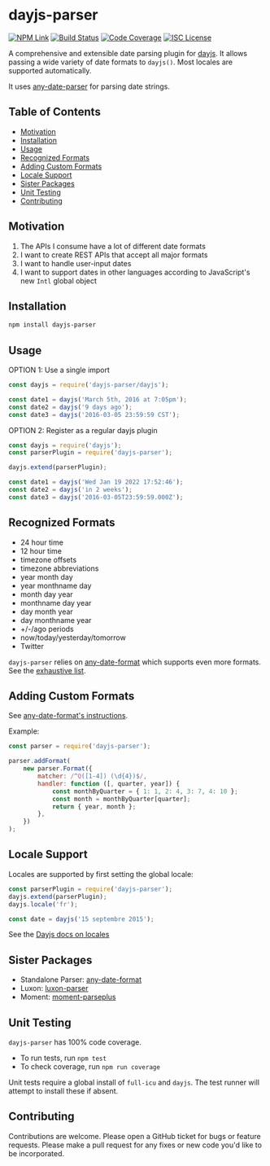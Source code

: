 # dayjs-parser

[![NPM Link](https://img.shields.io/npm/v/dayjs-parser?v=0.9.0)](https://npmjs.com/package/dayjs-parser)
[![Build Status](https://ci.appveyor.com/api/projects/status/github/kensnyder/dayjs-parser?branch=master&svg=true&v=0.9.0)](https://ci.appveyor.com/project/kensnyder/dayjs-parser/branch/master)
[![Code Coverage](https://codecov.io/gh/kensnyder/dayjs-parser/branch/master/graph/badge.svg?v=0.9.0)](https://codecov.io/gh/kensnyder/dayjs-parser)
[![ISC License](https://img.shields.io/npm/l/dayjs-parser.svg?v=0.9.0)](https://opensource.org/licenses/ISC)

A comprehensive and extensible date parsing plugin for
[dayjs](https://day.js.org). It allows passing a wide variety of date formats to
`dayjs()`. Most locales are supported automatically.

It uses [any-date-parser](https://npm.com/package/any-date-parser) for parsing
date strings.

## Table of Contents

- [Motivation](#motivation)
- [Installation](#installation)
- [Usage](#usage)
- [Recognized Formats](#recognized-formats)
- [Adding Custom Formats](#adding-custom-formats)
- [Locale Support](#locale-support)
- [Sister Packages](#sister-packages)
- [Unit Testing](#unit-testing)
- [Contributing](#contributing)

## Motivation

1. The APIs I consume have a lot of different date formats
1. I want to create REST APIs that accept all major formats
1. I want to handle user-input dates
1. I want to support dates in other languages according to JavaScript's new
   `Intl` global object

## Installation

```bash
npm install dayjs-parser
```

## Usage

OPTION 1: Use a single import

```js
const dayjs = require('dayjs-parser/dayjs');

const date1 = dayjs('March 5th, 2016 at 7:05pm');
const date2 = dayjs('9 days ago');
const date3 = dayjs('2016-03-05 23:59:59 CST');
```

OPTION 2: Register as a regular dayjs plugin

```js
const dayjs = require('dayjs');
const parserPlugin = require('dayjs-parser');

dayjs.extend(parserPlugin);

const date1 = dayjs('Wed Jan 19 2022 17:52:46');
const date2 = dayjs('in 2 weeks');
const date3 = dayjs('2016-03-05T23:59:59.000Z');
```

## Recognized Formats

- 24 hour time
- 12 hour time
- timezone offsets
- timezone abbreviations
- year month day
- year monthname day
- month day year
- monthname day year
- day month year
- day monthname year
- +/-/ago periods
- now/today/yesterday/tomorrow
- Twitter

`dayjs-parser` relies on
[any-date-format](https://www.npmjs.com/package/any-date-parser) which supports
even more formats. See the
[exhaustive list](https://www.npmjs.com/package/any-date-parser#exhaustive-list-of-date-formats).

## Adding Custom Formats

See
[any-date-format's instructions](https://www.npmjs.com/package/any-date-parser#adding-custom-formats).

Example:

```js
const parser = require('dayjs-parser');

parser.addFormat(
	new parser.Format({
		matcher: /^Q([1-4]) (\d{4})$/,
		handler: function ([, quarter, year]) {
			const monthByQuarter = { 1: 1, 2: 4, 3: 7, 4: 10 };
			const month = monthByQuarter[quarter];
			return { year, month };
		},
	})
);
```

## Locale Support

Locales are supported by first setting the global locale:

```js
const parserPlugin = require('dayjs-parser');
dayjs.extend(parserPlugin);
dayjs.locale('fr');

const date = dayjs('15 septembre 2015');
```

See the [Dayjs docs on locales](https://day.js.org/docs/en/i18n/i18n)

## Sister Packages

- Standalone Parser:
  [any-date-format](http://npmjs.com/packages/any-date-format)
- Luxon: [luxon-parser](http://npmjs.com/package/luxon-parser)
- Moment: [moment-parseplus](http://npmjs.com/package/moment-parseplus)

## Unit Testing

`dayjs-parser` has 100% code coverage.

- To run tests, run `npm test`
- To check coverage, run `npm run coverage`

Unit tests require a global install of `full-icu` and `dayjs`. The test runner
will attempt to install these if absent.

## Contributing

Contributions are welcome. Please open a GitHub ticket for bugs or feature
requests. Please make a pull request for any fixes or new code you'd like to be
incorporated.

